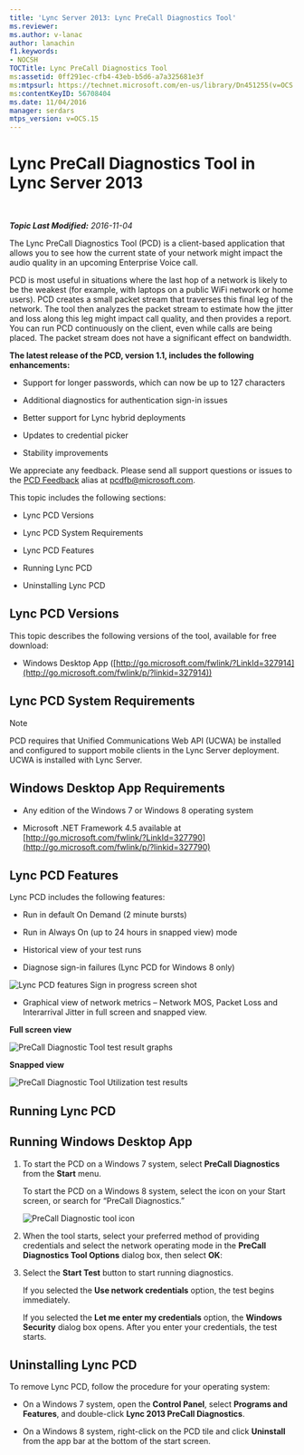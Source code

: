```yaml
---
title: 'Lync Server 2013: Lync PreCall Diagnostics Tool'
ms.reviewer: 
ms.author: v-lanac
author: lanachin
f1.keywords:
- NOCSH
TOCTitle: Lync PreCall Diagnostics Tool
ms:assetid: 0ff291ec-cfb4-43eb-b5d6-a7a325681e3f
ms:mtpsurl: https://technet.microsoft.com/en-us/library/Dn451255(v=OCS.15)
ms:contentKeyID: 56708404
ms.date: 11/04/2016
manager: serdars
mtps_version: v=OCS.15
---
```


<div data-xmlns="http://www.w3.org/1999/xhtml">

<div class="topic" data-xmlns="http://www.w3.org/1999/xhtml" data-msxsl="urn:schemas-microsoft-com:xslt" data-cs="http://msdn.microsoft.com/en-us/">

<div data-asp="http://msdn2.microsoft.com/asp">

# Lync PreCall Diagnostics Tool in Lync Server 2013

</div>

<div id="mainSection">

<div id="mainBody">

<span> </span>

_**Topic Last Modified:** 2016-11-04_

The Lync PreCall Diagnostics Tool (PCD) is a client-based application that allows you to see how the current state of your network might impact the audio quality in an upcoming Enterprise Voice call.

PCD is most useful in situations where the last hop of a network is likely to be the weakest (for example, with laptops on a public WiFi network or home users). PCD creates a small packet stream that traverses this final leg of the network. The tool then analyzes the packet stream to estimate how the jitter and loss along this leg might impact call quality, and then provides a report. You can run PCD continuously on the client, even while calls are being placed. The packet stream does not have a significant effect on bandwidth.

**The latest release of the PCD, version 1.1, includes the following enhancements:**

  - Support for longer passwords, which can now be up to 127 characters

  - Additional diagnostics for authentication sign-in issues

  - Better support for Lync hybrid deployments

  - Updates to credential picker

  - Stability improvements

We appreciate any feedback. Please send all support questions or issues to the [PCD Feedback](mailto:pcdfb@microsoft.com) alias at <pcdfb@microsoft.com>.

This topic includes the following sections:

  - Lync PCD Versions

  - Lync PCD System Requirements

  - Lync PCD Features

  - Running Lync PCD

  - Uninstalling Lync PCD

<span id="Version"></span>

<div>

## Lync PCD Versions

This topic describes the following versions of the tool, available for free download:

  - Windows Desktop App ([http://go.microsoft.com/fwlink/?LinkId=327914](http://go.microsoft.com/fwlink/p/?linkid=327914))

</div>

<span id="Requirements"></span>

<div>

## Lync PCD System Requirements

<div>


> [!NOTE]  
> PCD requires that Unified Communications Web API (UCWA) be installed and configured to support mobile clients in the Lync Server deployment. UCWA is installed with Lync Server.



</div>

<div>

## Windows Desktop App Requirements

  - Any edition of the Windows 7 or Windows 8 operating system

  - Microsoft .NET Framework 4.5 available at [http://go.microsoft.com/fwlink/?LinkId=327790](http://go.microsoft.com/fwlink/p/?linkid=327790)

</div>

</div>

<span id="features"></span>

<div>

## Lync PCD Features

Lync PCD includes the following features:

  - Run in default On Demand (2 minute bursts)

  - Run in Always On (up to 24 hours in snapped view) mode

  - Historical view of your test runs

  - Diagnose sign-in failures (Lync PCD for Windows 8 only)

![Lync PCD features Sign in progress screen shot](images/Dn451255.7e0eb891-1481-47ae-8d63-164468f69c96(OCS.15).png "Lync PCD features Sign in progress screen shot")

  - Graphical view of network metrics – Network MOS, Packet Loss and Interarrival Jitter in full screen and snapped view.

**Full screen view**

![PreCall Diagnostic Tool test result graphs](images/Dn451255.5d01fd94-9e59-4823-96c7-7a1c83dd7d31(OCS.15).png "PreCall Diagnostic Tool test result graphs")

**Snapped view**

![PreCall Diagnostic Tool Utilization test results](images/Dn451255.30501ba7-22d1-4db1-9297-56cf7dc6721c(OCS.15).png "PreCall Diagnostic Tool Utilization test results")

</div>

<span id="running"></span>

<div>

## Running Lync PCD

<div>

## Running Windows Desktop App

1.  To start the PCD on a Windows 7 system, select **PreCall Diagnostics** from the **Start** menu.
    
    To start the PCD on a Windows 8 system, select the icon on your Start screen, or search for “PreCall Diagnostics.”
    
    ![PreCall Diagnostic tool icon](images/Dn451255.c9800fde-54f6-4efe-bb35-1a38064ec380(OCS.15).png "PreCall Diagnostic tool icon")

2.  When the tool starts, select your preferred method of providing credentials and select the network operating mode in the **PreCall Diagnostics Tool Options** dialog box, then select **OK**:

3.  Select the **Start Test** button to start running diagnostics.
    
    If you selected the **Use network credentials** option, the test begins immediately.
    
    If you selected the **Let me enter my credentials** option, the **Windows Security** dialog box opens. After you enter your credentials, the test starts.

</div>

</div>

<span id="uninstall"></span>

<div>

## Uninstalling Lync PCD

To remove Lync PCD, follow the procedure for your operating system:

  - On a Windows 7 system, open the **Control Panel**, select **Programs and Features**, and double-click **Lync 2013 PreCall Diagnostics**.

  - On a Windows 8 system, right-click on the PCD tile and click **Uninstall** from the app bar at the bottom of the start screen.

</div>

</div>

<span> </span>

</div>

</div>

</div>

